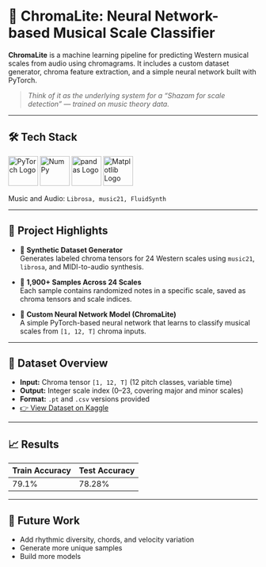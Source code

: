 # 🎵 ChromaLite: Neural Network-based Musical Scale Classifier
 
**ChromaLite** is a machine learning pipeline for predicting Western musical scales from audio using chromagrams. It includes a custom dataset generator, chroma feature extraction, and a simple neural network built with PyTorch.

> _Think of it as the underlying system for a “Shazam for scale detection” — trained on music theory data._

---

## 🛠️ Tech Stack


<p float="left">
  <img src="https://pytorch.org/assets/images/pytorch-logo.png" height="60" alt="PyTorch Logo" />
  <img src="https://upload.wikimedia.org/wikipedia/commons/3/31/NumPy_logo_2020.svg" height="60" alt="NumPy" />
  <img src="https://pandas.pydata.org/static/img/pandas_mark.svg" height="60" alt="pandas Logo" />
  <img src="https://matplotlib.org/_static/images/logo2.svg" height="60" alt="Matplotlib Logo" />
</p>


Music and Audio: `Librosa, music21, FluidSynth`

---

## 📁 Project Highlights

- 🔧 **Synthetic Dataset Generator**  
  Generates labeled chroma tensors for 24 Western scales using `music21`, `librosa`, and MIDI-to-audio synthesis.

- 🎼 **1,900+ Samples Across 24 Scales**  
  Each sample contains randomized notes in a specific scale, saved as chroma tensors and scale indices.

- 🧠 **Custom Neural Network Model (ChromaLite)**  
  A simple PyTorch-based neural network that learns to classify musical scales from `[1, 12, T]` chroma inputs.
---

## 🔬 Dataset Overview

- **Input:** Chroma tensor `[1, 12, T]` (12 pitch classes, variable time)
- **Output:** Integer scale index (0–23, covering major and minor scales)
- **Format:** `.pt` and `.csv` versions provided
- [👉 View Dataset on Kaggle](https://www.kaggle.com/datasets/omavashia/synthetic-scale-chromagraph-tensor-dataset)


---

## 📈 Results 

| Train Accuracy | Test Accuracy |
|----------------|---------------|
| 79.1%          | 78.28%         |

---

## 🔭 Future Work

- Add rhythmic diversity, chords, and velocity variation
- Generate more unique samples
- Build more models

